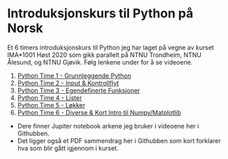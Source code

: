 # Introduksjonskurs til Python på Norsk
Et 6 timers introduksjonskurs til Python jeg har laget på vegne av kurset IMA*1001 Høst 2020 som gikk parallelt på NTNU Trondheim, NTNU Ålesund, og NTNU Gjøvik. Følg lenkene under for å se videoene. 

1. [Python Time 1 - Grunnleggende Python](https://ntnu.cloud.panopto.eu/Panopto/Pages/Viewer.aspx?id=d9c4f88d-96d9-439c-8573-ac2a014d16fa)
2. [Python Time 2 - Input & Kontrollflyt](https://ntnu.cloud.panopto.eu/Panopto/Pages/Viewer.aspx?id=2aa0f4ec-def7-4b8d-9de4-ac2a014f5e51)
3. [Python Time 3 - Egendefinerte Funksjoner](https://ntnu.cloud.panopto.eu/Panopto/Pages/Viewer.aspx?id=d6d139e3-0964-4c38-b2f4-ac2b00b2e5e4)
4. [Python Time 4 - Lister](https://ntnu.cloud.panopto.eu/Panopto/Pages/Viewer.aspx?id=21f5a4e6-d598-43e5-876e-ac2b009f53ee)
5. [Python Time 5 - Løkker](https://ntnu.cloud.panopto.eu/Panopto/Pages/Viewer.aspx?id=6792fcd2-88b8-4c30-923b-ac2a0151369a)
6. [Python Time 6 - Diverse & Kort Intro til Numpy/Matplotlib](https://ntnu.cloud.panopto.eu/Panopto/Pages/Viewer.aspx?id=af6e87c7-a178-4a1d-b8b6-ac2a01513629)

* Dere finner Jupiter notebook arkene jeg bruker i videoene her i Githubben.
* Det ligger også et PDF sammendrag her i Githubben som kort forklarer hva som blir gått igjennom i kurset.
